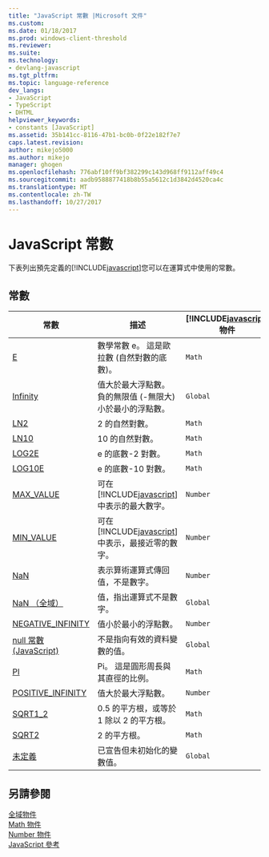 ```yaml
---
title: "JavaScript 常數 |Microsoft 文件"
ms.custom: 
ms.date: 01/18/2017
ms.prod: windows-client-threshold
ms.reviewer: 
ms.suite: 
ms.technology:
- devlang-javascript
ms.tgt_pltfrm: 
ms.topic: language-reference
dev_langs:
- JavaScript
- TypeScript
- DHTML
helpviewer_keywords:
- constants [JavaScript]
ms.assetid: 35b141cc-8116-47b1-bc0b-0f22e182f7e7
caps.latest.revision: 
author: mikejo5000
ms.author: mikejo
manager: ghogen
ms.openlocfilehash: 776abf10ff9bf382299c143d968ff9112aff49c4
ms.sourcegitcommit: aadb9588877418b8b55a5612c1d3842d4520ca4c
ms.translationtype: MT
ms.contentlocale: zh-TW
ms.lasthandoff: 10/27/2017
---
```

# <a name="javascript-constants"></a>JavaScript 常數
下表列出預先定義的[!INCLUDE[javascript](../../javascript/includes/javascript-md.md)]您可以在運算式中使用的常數。  
  
## <a name="constants"></a>常數  
  
|常數|描述|[!INCLUDE[javascript](../../javascript/includes/javascript-md.md)]物件|  
|--------------|-----------------|-----------------------------------------------------------------------|  
|[E](../../javascript/reference/math-constants-javascript.md)|數學常數 e。 這是歐拉數 (自然對數的底數)。|`Math`|  
|[Infinity](../../javascript/reference/infinity-constant-javascript.md)|值大於最大浮點數。 負的無限值 (-無限大) 小於最小的浮點數。|`Global`|  
|[LN2](../../javascript/reference/math-constants-javascript.md)|2 的自然對數。|`Math`|  
|[LN10](../../javascript/reference/math-constants-javascript.md)|10 的自然對數。|`Math`|  
|[LOG2E](../../javascript/reference/math-constants-javascript.md)|e 的底數-2 對數。|`Math`|  
|[LOG10E](../../javascript/reference/math-constants-javascript.md)|e 的底數-10 對數。|`Math`|  
|[MAX_VALUE](../../javascript/reference/number-constants-javascript.md)|可在 [!INCLUDE[javascript](../../javascript/includes/javascript-md.md)] 中表示的最大數字。|`Number`|  
|[MIN_VALUE](../../javascript/reference/number-constants-javascript.md)|可在 [!INCLUDE[javascript](../../javascript/includes/javascript-md.md)] 中表示，最接近零的數字。|`Number`|  
|[NaN](../../javascript/reference/number-constants-javascript.md)|表示算術運算式傳回值，不是數字。|`Number`|  
|[NaN （全域）](../../javascript/reference/nan-constant-javascript.md)|值，指出運算式不是數字。|`Global`|  
|[NEGATIVE_INFINITY](../../javascript/reference/number-constants-javascript.md)|值小於最小的浮點數。|`Number`|  
|[null 常數 (JavaScript)](../../javascript/reference/null-constant-javascript.md)|不是指向有效的資料變數的值。|`Global`|  
|[PI](../../javascript/reference/math-constants-javascript.md)|Pi。 這是圓形周長與其直徑的比例。|`Math`|  
|[POSITIVE_INFINITY](../../javascript/reference/number-constants-javascript.md)|值大於最大浮點數。|`Number`|  
|[SQRT1_2](../../javascript/reference/math-constants-javascript.md)|0.5 的平方根，或等於 1 除以 2 的平方根。|`Math`|  
|[SQRT2](../../javascript/reference/math-constants-javascript.md)|2 的平方根。|`Math`|  
|[未定義](../../javascript/reference/undefined-constant-javascript.md)|已宣告但未初始化的變數值。|`Global`|  
  
## <a name="see-also"></a>另請參閱  
 [全域物件](../../javascript/reference/global-object-javascript.md)   
 [Math 物件](../../javascript/reference/math-object-javascript.md)   
 [Number 物件](../../javascript/reference/number-object-javascript.md)   
 [JavaScript 參考](../../javascript/reference/javascript-reference.md)